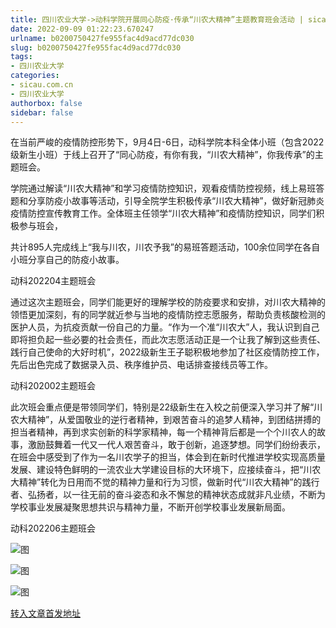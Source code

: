 ```yaml
---
title: 四川农业大学->动科学院开展同心防疫·传承“川农大精神”主题教育班会活动 | sicau.com.cn
date: 2022-09-09 01:22:23.670247
urlname: b0200750427fe955fac4d9acd77dc030
slug: b0200750427fe955fac4d9acd77dc030
tags: 
- 四川农业大学
categories:
- sicau.com.cn
- 四川农业大学
authorbox: false
sidebar: false
---
```

在当前严峻的疫情防控形势下，9月4日-6日，动科学院本科全体小班（包含2022级新生小班）于线上召开了“同心防疫，有你有我，“川农大精神”，你我传承”的主题班会。

学院通过解读“川农大精神”和学习疫情防控知识，观看疫情防控视频，线上易班答题和分享防疫小故事等活动，引导全院学生积极传承“川农大精神”，做好新冠肺炎疫情防控宣传教育工作。全体班主任领学“川农大精神”和疫情防控知识，同学们积极参与班会，
<!--more-->
共计895人完成线上“我与川农，川农予我”的易班答题活动，100余位同学在各自小班分享自己的防疫小故事。

动科202204主题班会

通过这次主题班会，同学们能更好的理解学校的防疫要求和安排，对川农大精神的领悟更加深刻，有的同学就近参与当地的疫情防控志愿服务，帮助负责核酸检测的医护人员，为抗疫贡献一份自己的力量。“作为一个准“川农大”人，我认识到自己即将担负起一些必要的社会责任，而此次志愿活动正是一个让我了解到这些责任、践行自己使命的大好时机”，2022级新生王子聪积极地参加了社区疫情防控工作，先后出色完成了数据录入员、秩序维护员、电话排查接线员等工作。

动科202002主题班会

此次班会重点便是带领同学们，特别是22级新生在入校之前便深入学习并了解“川农大精神”，从爱国敬业的逆行者精神，到艰苦奋斗的追梦人精神，到团结拼搏的担当者精神，再到求实创新的科学家精神，每一个精神背后都是一个个川农人的故事，激励鼓舞着一代又一代人艰苦奋斗，敢于创新，追逐梦想。同学们纷纷表示，在班会中感受到了作为一名川农学子的担当，体会到在新时代推进学校实现高质量发展、建设特色鲜明的一流农业大学建设目标的大环境下，应接续奋斗，把“川农大精神”转化为日用而不觉的精神力量和行为习惯，做新时代“川农大精神”的践行者、弘扬者，以一往无前的奋斗姿态和永不懈怠的精神状态成就非凡业绩，不断为学校事业发展凝聚思想共识与精神力量，不断开创学校事业发展新局面。

动科202206主题班会

![图](https://news.sicau.edu.cn/__local/F/A3/23/A550FFC3AA584E3A277157CEA0D_BAAA8911_2AA2C.jpg)

![图](https://news.sicau.edu.cn/__local/0/07/94/BF6A6F43D4B912C60D854B50FA2_66C07477_21880.jpg)

![图](https://news.sicau.edu.cn/__local/6/FA/D8/F29AA768A150CAD7CD60715FE9E_5C76ED43_2A112.jpg)

[转入文章首发地址](https://news.sicau.edu.cn/info/1078/69443.htm)